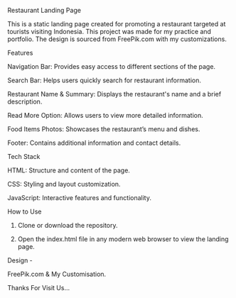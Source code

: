 Restaurant Landing Page

This is a static landing page created for promoting a restaurant targeted at tourists visiting Indonesia. This project was made for my practice and portfolio. The design is sourced from FreePik.com with my customizations.

Features

Navigation Bar: Provides easy access to different sections of the page.

Search Bar: Helps users quickly search for restaurant information.

Restaurant Name & Summary: Displays the restaurant's name and a brief description.

Read More Option: Allows users to view more detailed information.

Food Items Photos: Showcases the restaurant’s menu and dishes.

Footer: Contains additional information and contact details.


Tech Stack

HTML: Structure and content of the page.

CSS: Styling and layout customization.

JavaScript: Interactive features and functionality.


How to Use

1. Clone or download the repository.


2. Open the index.html file in any modern web browser to view the landing page.

Design -

FreePik.com & My Customisation.



Thanks For Visit Us...